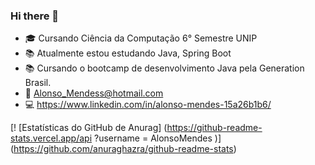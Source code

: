### Hi there 👋

- 🎓 Cursando Ciência da Computação 6° Semestre UNIP 
- 📚 Atualmente estou estudando Java, Spring Boot 
- 📚 Cursando o bootcamp de desenvolvimento Java pela Generation Brasil.
- 📩 Alonso_Mendess@hotmail.com
- 💻 https://www.linkedin.com/in/alonso-mendes-15a26b1b6/

[! [Estatísticas do GitHub de Anurag] (https://github-readme-stats.vercel.app/api ?username = AlonsoMendes )] (https://github.com/anuraghazra/github-readme-stats)
